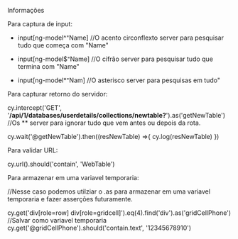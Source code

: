 Informações

Para captura de input:

* input[ng-model^⁼Name] //O acento circonflexto server para pesquisar tudo que começa com "Name"

* input[ng-model$⁼Name] //O cifrão server para pesquisar tudo que termina com "Name"

* input[ng-model*⁼Nam] //O asterisco server para pesquisas em tudo"


Para capturar retorno do servidor:

 cy.intercept('GET', '**/api/1/databases/userdetails/collections/newtable?**').as('getNewTable')
 //Os ** server para ignorar tudo que vem antes ou depois da rota. 

 cy.wait('@getNewTable').then((resNewTable) =>{
            cy.log(resNewTable)
    })

Para validar URL:

 cy.url().should('contain', 'WebTable')

 Para armazenar em uma variavel temporaria:

 //Nesse caso podemos utilziar o .as para armazenar em uma variavel temporaria e fazer asserções futuramente. 

 cy.get('div[role=row] div[role=gridcell]').eq(4).find('div').as('gridCellPhone') //Salvar como variavel temporaria
 cy.get('@gridCellPhone').should('contain.text', '12345678910')